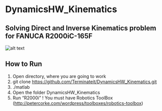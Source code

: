 # DynamicsHW_Kinematics
Solving Direct and Inverse Kinematics problem for FANUCA R2000iC-165F
-

![alt text](https://sun9-21.userapi.com/c857616/v857616431/9301a/vC8patDfh08.jpg)

How to Run
-
1)	Open directory, where you are going to work
2)	git clone https://github.com/Terminateit/DynamicsHW_Kinematics.git
3)	./matlab
4)	Open the folder DynamicsHW_Kinematics
5)	Run “R2000i”
! You must have Robotics ToolBox (http://petercorke.com/wordpress/toolboxes/robotics-toolbox)
